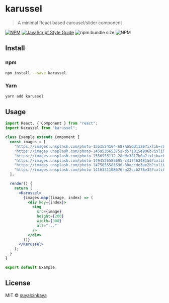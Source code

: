 # karussel

> A minimal React based carousel/slider component

[![NPM](https://img.shields.io/npm/v/karussel.svg)](https://www.npmjs.com/package/karussel) [![JavaScript Style Guide](https://img.shields.io/badge/code_style-standard-brightgreen.svg)](https://standardjs.com) ![npm bundle size](https://img.shields.io/bundlephobia/minzip/karussel) ![NPM](https://img.shields.io/npm/l/karussel)

## Install

### npm

```bash
npm install --save karussel
```

### Yarn

```bash
yarn add karussel
```

## Usage

```jsx
import React, { Component } from "react";
import Karussel from "karussel";

class Example extends Component {
  const images = [
    "https://images.unsplash.com/photo-1551524164-687a55dd1126?ixlib=rb-1.2.1&ixid=eyJhcHBfaWQiOjEyMDd9&auto=format&fit=crop&w=800&q=60",
    "https://images.unsplash.com/photo-1459535653751-d571815e906b?ixlib=rb-1.2.1&ixid=eyJhcHBfaWQiOjEyMDd9&auto=format&fit=crop&w=800&q=60",
    "https://images.unsplash.com/photo-1556955112-28cde3817b0a?ixlib=rb-1.2.1&ixid=eyJhcHBfaWQiOjEyMDd9&auto=format&fit=crop&w=800&q=60",
    "https://images.unsplash.com/photo-1494526585095-c41746248156?ixlib=rb-1.2.1&ixid=eyJhcHBfaWQiOjEyMDd9&auto=format&fit=crop&w=800&q=60",
    "https://images.unsplash.com/photo-1475855581690-80accde3ae2b?ixlib=rb-1.2.1&ixid=eyJhcHBfaWQiOjEyMDd9&auto=format&fit=crop&w=800&q=60",
    "https://images.unsplash.com/photo-1416331108676-a22ccb276e35?ixlib=rb-1.2.1&auto=format&fit=crop&w=800&q=60",
  ];

  render() {
    return (
      <Karussel>
        {images.map((image, index) => (
          <div key={index}>
            <img
              src={image}
              height={200}
              width={300}
              alt="..."
            />
          </div>
        ))}
      </Karussel>
    );
  }
}

export default Example;
```

## License

MIT © [suyalcinkaya](https://github.com/suyalcinkaya)
